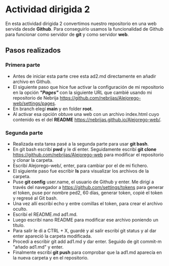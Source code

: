 # Actividad dirigida 2

En esta actividad dirigida 2 convertimos nuestro repositorio en una web servida desde **Github**. Para conseguirlo usamos la funcionalidad de Github para funcionar como servidor de **git** y como servidor **web**.

## Pasos realizados

### Primera parte

- Antes de iniciar esta parte cree esta ad2.md directamente en añadir archivo en Github.
- El siguiente paso que hice fue activar la configuración de mi repositorio en la opción ***"Pages"*** con la siguiente URL que cambié usando mi repositorio de Nebrija <https://github.com/nebrijas/Alejorego-web/settings/pages>.
- En branch elegí **main** y en folder **root**.
- Al activar esa opción obtuve una web con un archivo index.html cuyo contenido es el del **README** <https://nebrijas.github.io/Alejorego-web/>.

### Segunda parte

- Realizada esta tarea pasé a la segunda parte para usar **git bash**.
- En git bash escribí **pwd** y le dí enter. Seguidamente escribí **git clone** <https://github.com/nebrijas/Alejorego-web> para modificar el repositorio y clonar la carpeta.
- Escribí Alejorego-web/, enter, para cambiar por el de mi fichero.
- El siguiente paso fue escribir **ls** para visualizar los archivos de la carpeta.
- Puse **git config** user.name, el usuario de Github y enter. Me dirigí a través del navegador a <https://github.com/settings/tokens> para generar el token, puse por nombre ped2, 60 días, generar token, copié el token y regresé al Git bash.
- Una vez allí escribí echo y entre comillas el token, para crear el archivo oculto.
- Escribí el README.md ad1.md.
- Luego escribí nano README para modificar ese archivo poniendo un título.
- Para salir le di a CTRL + X, guardé y al salir escribí git status y al dar enter apareció la carpeta modificada.
- Procedí a escribir git add ad1.md y dar enter. Seguido de git commit-m "añado ad1.md" y enter.
- Finalmente escribí **git push** para comprobar que la ad1.md aparecía en la nueva carpeta y en el repositorio.

